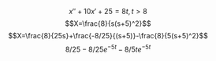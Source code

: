 $$x''+10x'+25=8t, t>8$$
$$X=\frac{8}{s(s+5)^2}$$
$$X=\frac{8}{25s}+\frac{-8/25}{(s+5)}-\frac{8}{5(s+5)^2}$$
$$8/25-8/25e^{-5t}-8/5te^{-5t}$$
